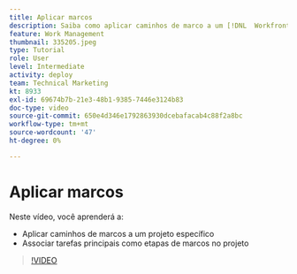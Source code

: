```yaml
---
title: Aplicar marcos
description: Saiba como aplicar caminhos de marco a um [!DNL  Workfront] projeto e associar as principais tarefas como etapas do marco no projeto.
feature: Work Management
thumbnail: 335205.jpeg
type: Tutorial
role: User
level: Intermediate
activity: deploy
team: Technical Marketing
kt: 8933
exl-id: 69674b7b-21e3-48b1-9385-7446e3124b83
doc-type: video
source-git-commit: 650e4d346e1792863930dcebafacab4c88f2a8bc
workflow-type: tm+mt
source-wordcount: '47'
ht-degree: 0%

---
```


# Aplicar marcos

Neste vídeo, você aprenderá a:

* Aplicar caminhos de marcos a um projeto específico
* Associar tarefas principais como etapas de marcos no projeto

>[!VIDEO](https://video.tv.adobe.com/v/335205/?quality=12&learn=on)
